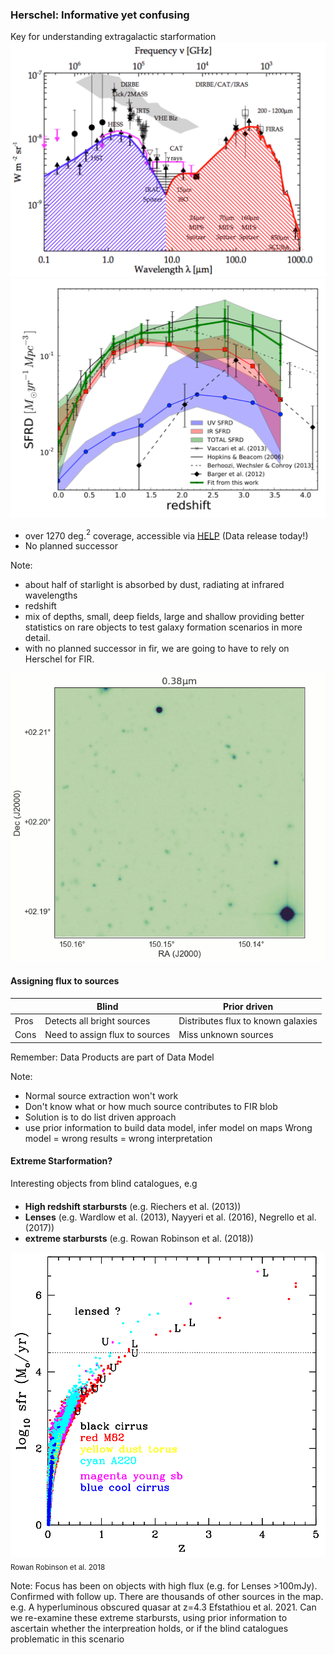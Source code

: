 ### Herschel: Informative yet confusing
Key for understanding extragalactic starformation
![](assets/Dole_2006.png?raw=true)<!-- .element height="40%" width="40%"--> ![](assets/Denis_2013.png?raw=true)<!-- .element height="40%" width="40%"-->
* over 1270 deg.$^2$ coverage, accessible via [HELP](www.herschel.sussex.ac.uk) (Data release today!)
* No planned successor

Note:
* about half of starlight is absorbed by dust, radiating at infrared wavelengths
* redshift
* mix of depths, small, deep fields, large and shallow providing better statistics on rare objects to test galaxy formation scenarios in more detail.
* with no planned successor in fir, we are going to have to rely on Herschel for FIR. 


![](assets/confusion.gif)<!-- .element height="60%" width="60%"-->


#### Assigning flux to sources

|      | Blind                          | Prior driven                       |
|------|--------------------------------|------------------------------------|
| Pros | Detects all bright sources     | Distributes flux to known galaxies |
| Cons | Need to assign flux to sources | Miss unknown sources               |

Remember: Data Products are part of Data Model

Note:
* Normal source extraction won't work
* Don't know what or how much source contributes to FIR blob
* Solution is to do list driven approach
* use prior information to build data model, infer model on maps
Wrong model = wrong results = wrong interpretation


#### Extreme Starformation?
Interesting objects from blind catalogues, e.g 
<sub><sub>
* **High redshift starbursts** (e.g. Riechers et al. (2013))
* **Lenses** (e.g. Wardlow et al. (2013), Nayyeri et al. (2016), Negrello et al. (2017))
* **extreme starbursts**  (e.g. Rowan Robinson et al. (2018))
</sub></sub>

![](assets/MRR_2018_fig3R.png)<!-- .element height="45%" width="45%"-->
<sub> Rowan Robinson et al. 2018 </sub>

Note:
Focus has been on objects with high flux (e.g. for Lenses >100mJy). Confirmed with follow up. There are thousands of other sources in the map.
e.g. A hyperluminous obscured quasar at z=4.3 Efstathiou et al. 2021.
Can we re-examine these extreme starbursts, using prior information to ascertain whether the interpreation holds, or if the blind catalogues problematic in this scenario


